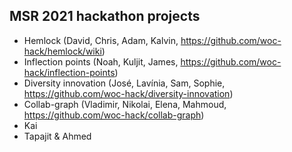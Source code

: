 ## MSR 2021 hackathon projects

* Hemlock (David, Chris, Adam, Kalvin, https://github.com/woc-hack/hemlock/wiki)
* Inflection points (Noah, Kuljit, James, https://github.com/woc-hack/inflection-points)
* Diversity innovation (José, Lavínia, Sam, Sophie, https://github.com/woc-hack/diversity-innovation)
* Collab-graph (Vladimir, Nikolai, Elena, Mahmoud, https://github.com/woc-hack/collab-graph)
* Kai
* Tapajit & Ahmed
